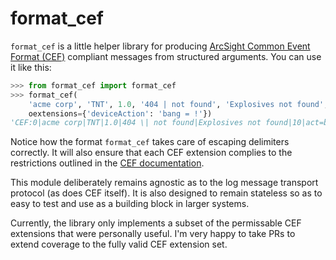 format_cef
==========

`format_cef` is a little helper library for producing [ArcSight Common Event
Format (CEF)][CEF] compliant messages from structured arguments. You can use it
like this:

```python
>>> from format_cef import format_cef
>>> format_cef(
    'acme corp', 'TNT', 1.0, '404 | not found', 'Explosives not found', 10
    oextensions={'deviceAction': 'bang = !'})
'CEF:0|acme corp|TNT|1.0|404 \| not found|Explosives not found|10|act=bang \= !'
```

Notice how the format `format_cef` takes care of escaping delimiters correctly.
It will also ensure that each CEF extension complies to the restrictions
outlined in the [CEF documentation][CEF].

This module deliberately remains agnostic as to the log message transport
protocol (as does CEF itself). It is also designed to remain stateless so as to
easy to test and use as a building block in larger systems.

Currently, the library only implements a subset of the permissable CEF
extensions that were personally useful. I'm very happy to take PRs to extend
coverage to the fully valid CEF extension set.

[CEF]: https://web.archive.org/web/20190926101816/https://community.microfocus.com/dcvta86296/attachments/dcvta86296/connector-documentation/1197/2/CommonEventFormatV25.pdf

